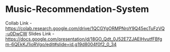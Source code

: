 # Music-Recommendation-System
Collab Link - https://colab.research.google.com/drive/1QCGYgORMPNroY9Q45ecTuFzVQ-u0DwCW
Slides Link - https://docs.google.com/presentation/d/18GO_Qdt_0J52E7ZJAEIHvutfFBfgm-6QEkKJ1ioRVgo/edit#slide=id.g19d8004f0f2_0_34
